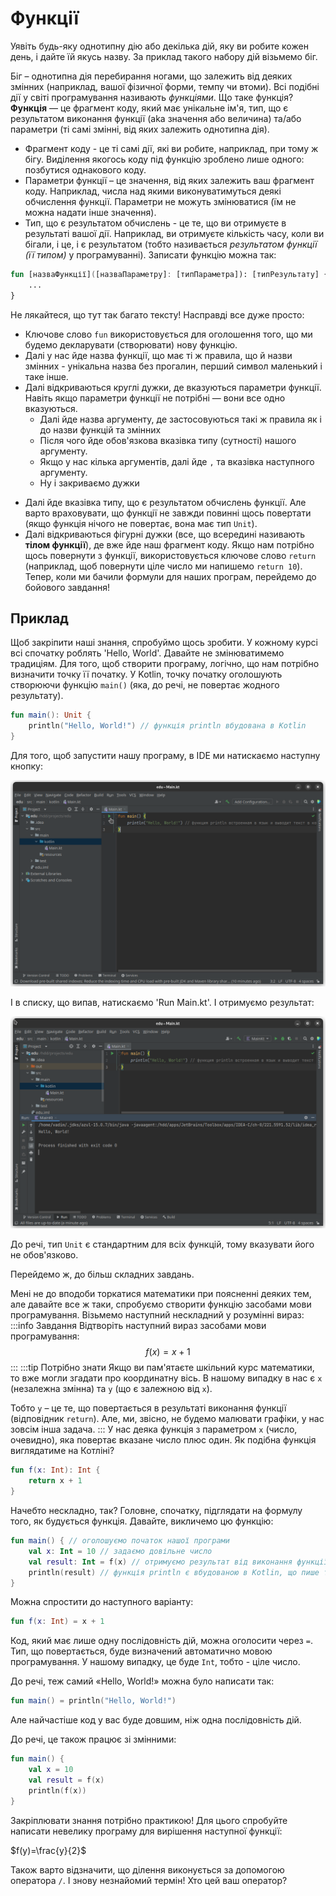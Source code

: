 # Функції
Уявіть будь-яку однотипну дію або декілька дій, яку ви робите кожен день, і дайте їй якусь назву. За приклад такого набору дій візьмемо біг.

Біг – однотипна дія перебирання ногами, що залежить від деяких змінних (наприклад, вашої фізичної форми, темпу чи втоми).
Всі подібні дії у світі програмування називають *функціями*.
Що таке функція? **Функція** — це фрагмент коду, який має унікальне ім'я, тип, що є результатом виконання функції
(aka значення або величина) та/або параметри (ті самі змінні, від яких залежить однотипна дія).
* Фрагмент коду - це ті самі дії, які ви робите, наприклад, при тому ж бігу. Виділення якогось коду під функцію зроблено лише одного: позбутися однакового коду.
* Параметри функції – це значення, від яких залежить ваш фрагмент коду. Наприклад, числа над якими виконуватимуться деякі обчислення функції. Параметри не можуть змінюватися (їм не можна надати інше значення).
* Тип, що є результатом обчислень - це те, що ви отримуєте в результаті вашої дії. Наприклад, ви отримуєте кількість часу, коли ви бігали, і це, і є результатом (тобто називається *результатом функції (її типом)* у програмуванні).
  Записати функцію можна так:
```kotlin
fun [назваФункції]([назваПараметру]: [типПараметра]): [типРезультату] {
	...
}
```
Не лякайтеся, що тут так багато тексту! Насправді все дуже просто:
- Ключове слово `fun` використовується для оголошення того, що ми будемо декларувати (створювати) нову функцію.
- Далі у нас йде назва функції, що має ті ж правила, що й назви змінних - унікальна назва без прогалин, перший символ маленький і таке інше.
- Далі відкриваються круглі дужки, де вказуються параметри функції. Навіть якщо параметри функції не потрібні — вони все одно вказуються.
    * Далі йде назва аргументу, де застосовуються такі ж правила як і до назви функцій та змінних
    * Після чого йде обов'язкова вказівка типу (сутності) нашого аргументу.
    * Якщо у нас кілька аргументів, далі йде `,` та вказівка наступного аргументу.
    * Ну і закриваємо дужки
* Далі йде вказівка типу, що є результатом обчислень функції. Але варто враховувати, що функції не завжди повинні щось повертати (якщо функція нічого не повертає, вона має тип `Unit`).
* Далі відкриваються фігурні дужки (все, що всередині називають **тілом функції**), де вже йде наш фрагмент коду. Якщо нам потрібно щось повернути з функції, використовується ключове слово `return` (наприклад, щоб повернути ціле число ми напишемо `return 10`).
  Тепер, коли ми бачили формули для наших програм, перейдемо до бойового завдання!
## Приклад
Щоб закріпити наші знання, спробуймо щось зробити.
У кожному курсі всі спочатку роблять 'Hello, World'. Давайте не змінюватимемо традиціям.
Для того, щоб створити програму, логічно, що нам потрібно визначити точку її початку. У Kotlin, точку початку оголошують створюючи функцію `main()` (яка, до речі, не повертає жодного результату).
```kotlin
fun main(): Unit {
	println("Hello, World!") // функція println вбудована в Kotlin
}
```
Для того, щоб запустити нашу програму, в IDE ми натискаємо наступну кнопку:

![run](images/ide_run_hello_world_1.png)

І в списку, що випав, натискаємо 'Run Main.kt'.
І отримуємо результат:

![run1](images/ide_run_hello_world_2.png)

До речі, тип `Unit` є стандартним для всіх функцій, тому вказувати його не обов'язково.

Перейдемо ж, до більш складних завдань.

Мені не до вподоби торкатися математики при поясненні деяких тем, але давайте все ж таки, спробуємо створити функцію 
засобами мови програмування.
Візьмемо наступний нескладний у розумінні вираз:
:::info Завдання
Відтворіть наступний вираз засобами мови програмування:
$$
f(x)=x+1
$$
:::
:::tip Потрібно знати
Якщо ви пам'ятаєте шкільний курс математики, то вже могли згадати про координатну вісь.
В нашому випадку в нас є `x` (незалежна змінна) та `y` (що є залежною від `x`).

Тобто `y` – це те, що повертається в результаті виконання функції (відповідник `return`).
Але, ми, звісно, не будемо малювати графіки, у нас зовсім інша задача.
:::
У нас деяка функція з параметром `x` (число, очевидно), яка повертає вказане число плюс один.
Як подібна функція виглядатиме на Котліні?
```kotlin
fun f(x: Int): Int {
	return x + 1
}
```
Начебто нескладно, так? Головне, спочатку, підглядати на формулу того, як будується функція.
Давайте, викличемо цю функцію:
```kotlin
fun main() { // оголошуємо початок нашої програми
	val x: Int = 10 // задаємо довільне число
	val result: Int = f(x) // отримуємо результат від виконання функції
	println(result) // функція println є вбудованою в Kotlin, що пише текст у консоль. Ми же маємо текст (результат) від виконання функції в змінній.
}
```
Можна спростити до наступного варіанту:
```kotlin
fun f(x: Int) = x + 1
```
Код, який має лише одну послідовність дій, можна оголосити через `=`. Тип, що повертається, буде визначений автоматично мовою програмування. У нашому випадку, це буде `Int`, тобто - ціле число.

До речі, теж самий «Hello, World!» можна було написати так:
```kotlin
fun main() = println("Hello, World!")
```

Але найчастіше код у вас буде довшим, ніж одна послідовність дій.

До речі, це також працює зі змінними:
```kotlin
fun main() {
	val x = 10
	val result = f(x)
	println(f(x))
}
```
Закріплювати знання потрібно практикою! Для цього спробуйте написати невелику програму для вирішення наступної функції:

$f(y)=\frac{y}{2}$

Також варто відзначити, що ділення виконується за допомогою оператора `/`.
І знову незнайомий термін! Хто цей ваш оператор?
